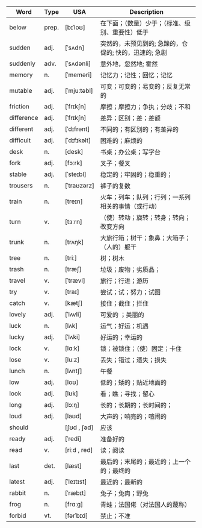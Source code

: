| Word       | Type  | USA          | Description                                            |
| ---------- | ----- | ------------ | ------------------------------------------------------ |
| below      | prep. | [bɪˈloʊ]     | 在下面；（数量）少于；（标准、级别、重要性）低于       |
| sudden     | adj.  | [ˈsʌdn]      | 突然的，未预见到的; 急躁的，仓促的; 快的，迅速的; 急剧 |
| suddenly   | adv.  | [ˈsʌdənli]   | 意外地，忽然地; 霍然                                   |
| memory     | n.    | [ˈmeməri]    | 记忆力；记性；回忆；记忆                               |
| mutable    | adj.  | [ˈmjuːtəbl]  | 可变；可变的；易变的；反复无常的                       |
| friction   | adj.  | [ˈfrɪkʃn]    | 摩擦；摩擦力；争执；分歧；不和                         |
| difference | adj.  | [ˈfrɪkʃn]    | 差异；区别；差；差额                                   |
| different  | adj.  | [ˈdɪfrənt]   | 不同的；有区别的；有差异的                             |
| difficult  | adj.  | [ˈdɪfɪkəlt]  | 困难的；麻烦的                                         |
| desk       | n.    | [desk]       | 书桌；办公桌；写字台                                   |
| fork       | adj.  | [fɔːrk]      | 叉子；餐叉                                             |
| stable     | adj.  | [ˈsteɪbl]    | 稳定的；牢固的；稳重的；                               |
| trousers   | n.    | [ˈtraʊzərz]  | 裤子的复数                                             |
| train      | n.    | [treɪn]      | 火车；列车；队列；行列；一系列相关的事情（或行动）     |
| turn       | v.    | [tɜːrn]      | （使）转动；旋转；转身；转向；改变方向                 |
| trunk      | n.    | [trʌŋk]      | 大旅行箱；树干；象鼻；大箱子；（人的）躯干             |
| tree       | n.    | [triː]       | 树；树木                                               |
| trash      | n.    | [træʃ]       | 垃圾；废物；劣质品；                                   |
| travel     | v.    | [ˈtrævl]     | 旅行；行进；游历                                       |
| try        | v.    | [traɪ]       | 尝试；试；努力；试图                                   |
| catch      | v.    | [kætʃ]       | 接住；截住；拦住                                       |
| lovely     | adj.  | [ˈlʌvli]     | 可爱的 ；美丽的                                        |
| luck       | n.    | [lʌk]        | 运气；好运；机遇                                       |
| lucky      | adj.  | [ˈlʌki]      | 好运的；幸运的                                         |
| lock       | v.    | [lɑːk]       | 锁；被锁住；（使）固定；卡住                           |
| lose       | v.    | [luːz]       | 丢失；错过；遗失；损失                                 |
| lunch      | n.    | [lʌntʃ]      | 午餐                                                   |
| low        | adj.  | [loʊ]        | 低的；矮的；贴近地面的                                 |
| look       | adj.  | [lʊk]        | 看；瞧；寻找；留心                                     |
| long       | adj.  | [lɔːŋ]       | 长的；长期的；长时间的；                               |
| loud       | adj.  | [laʊd]       | 大声的；响亮的；喧闹的                                 |
| should     |       | [ʃʊd , ʃəd]  | 应该                                                   |
| ready      | adj.  | [ˈredi]      | 准备好的                                               |
| read       | v.    | [riːd , red] | 读；阅读                                               |
| last       | det.  | [læst]       | 最后的；末尾的；最近的；上一个的；最终的               |
| latest     | adj.  | [ˈleɪtɪst]   | 最近的；最新的                                         |
| rabbit     | n.    | [ˈræbɪt]     | 兔子；兔肉；野兔                                       |
| frog       | n.    | [frɑːɡ]      | 青蛙；法国佬（对法国人的蔑称）                         |
| forbid     | vt.    | [fərˈbɪd]    | 禁止；不准                                             |
